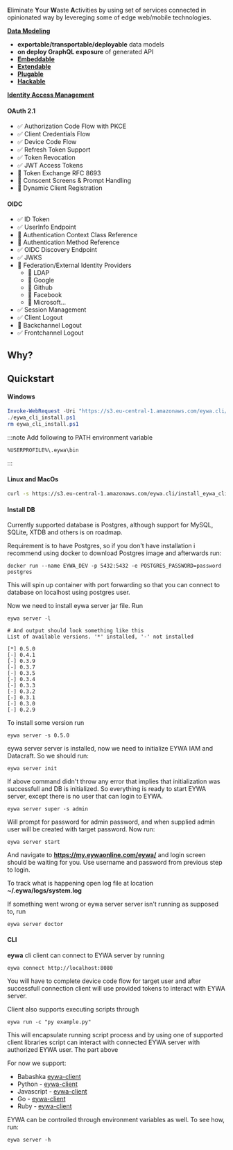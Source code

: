 **E**liminate **Y**our **W**aste **A**ctivities by  using set 
of services connected in opinionated way by levereging some
of edge web/mobile technologies.


**[Data Modeling](./data)**

 - **exportable/transportable/deployable** data models
 - **on deploy GraphQL exposure** of generated API
 - **[Embeddable](https://github.com/neyho/eywa-examples/tree/master/clojure)**
 - **[Extendable](./graphql/extend)**
 - **[Plugable](./graphql/extend#hooks)**
 - **[Hackable](./advanced/cli#development)**

<div id="in-short"></div>


**[Identity Access Management](./iam)**

#### OAuth 2.1
- ✅ Authorization Code Flow with PKCE
- ✅ Client Credentials Flow
- ✅ Device Code Flow
- ✅ Refresh Token Support
- ✅ Token Revocation 
- ✅ JWT Access Tokens
- 🚧 Token Exchange RFC 8693
- 🚧 Conscent Screens & Prompt Handling
- 🚧 Dynamic Client Registration



#### OIDC
- ✅ ID Token
- ✅ UserInfo Endpoint
- 🚧 Authentication Context Class Reference
- 🚧 Authentication Method Reference
- ✅ OIDC Discovery Endpoint
- ✅ JWKS
- 🚧 Federation/External Identity Providers
  - 🚧 LDAP
  - 🚧 Google
  - 🚧 Github
  - 🚧 Facebook
  - 🚧 Microsoft...
- ✅ Session Management
- ✅ Client Logout
- 🚧 Backchannel Logout
- ✅ Frontchannel Logout



## Why?


## Quickstart

#### Windows

```ps1
Invoke-WebRequest -Uri "https://s3.eu-central-1.amazonaws.com/eywa.cli/install_eywa_cli.ps1" -OutFile eywa_cli_install.ps1
./eywa_cli_install.ps1
rm eywa_cli_install.ps1
```

:::note Add following to PATH environment variable
```text
%USERPROFILE%\.eywa\bin
``` 
:::


#### Linux and MacOs
```bash
curl -s https://s3.eu-central-1.amazonaws.com/eywa.cli/install_eywa_cli.sh | bash
```


#### Install DB
Currently supported database is Postgres, although support for MySQL, SQLite, XTDB and others is on roadmap. 

Requirement is to have Postgres, so if you don't have installation i recommend using docker to download Postgres
image and afterwards run:

```text
docker run --name EYWA_DEV -p 5432:5432 -e POSTGRES_PASSWORD=password postgres
```

This will spin up container with port forwarding so that you can connect to database on localhost using
postgres user.

Now we need to install eywa server jar file. Run
```text
eywa server -l

# And output should look something like this
List of available versions. '*' installed, '-' not installed

[*] 0.5.0
[-] 0.4.1
[-] 0.3.9
[-] 0.3.7
[-] 0.3.5
[-] 0.3.4
[-] 0.3.3
[-] 0.3.2
[-] 0.3.1
[-] 0.3.0
[-] 0.2.9
```

To install some version run
```text
eywa server -s 0.5.0
```

eywa server server is installed, now we need to initialize EYWA IAM and Datacraft. So we should run:

```text
eywa server init
```

If above command didn't throw any error that implies that initialization was successfull and DB is initialized.
So everything is ready to start EYWA server, except there is no user that can login to EYWA.
```text
eywa server super -s admin
```

Will prompt for password for admin password, and when supplied admin user will be created with target password.
Now run:

```text
eywa server start
```

And navigate to **https://my.eywaonline.com/eywa/** and login screen should be waiting for you. Use username and
password from previous step to login.

To track what is happening open log file at location __~/.eywa/logs/system.log__


If something went wrong or eywa server server isn't running as supposed to, run
```text
eywa server doctor
```


#### CLI
__eywa__ cli client can connect to EYWA server by running
```text
eywa connect http://localhost:8080
```
You will have to complete device code flow for target user and
after successfull connection client will use provided tokens to
interact with EYWA server.

Client also supports executing scripts through
```text
eywa run -c "py example.py"
```
This will encapsulate running script process and by using one of
supported client libraries script can interact with connected EYWA
server with authorized EYWA user. The part above

For now we support:
 * Babashka [eywa-client](https://clojars.org/org.neyho/eywa-client)
 * Python - [eywa-client](https://pypi.org/project/eywa-client/)
 * Javascript - [eywa-client](https://www.npmjs.com/package/eywa-client)
 * Go  - [eywa-client](https://github.com/neyho/eywa-go/tree/main)
 * Ruby - [eywa-client](https://rubygems.org/gems/eywa-client/versions/0.3.0)

EYWA can be controlled through environment variables as well. To see
how, run:

```text
eywa server -h
```
